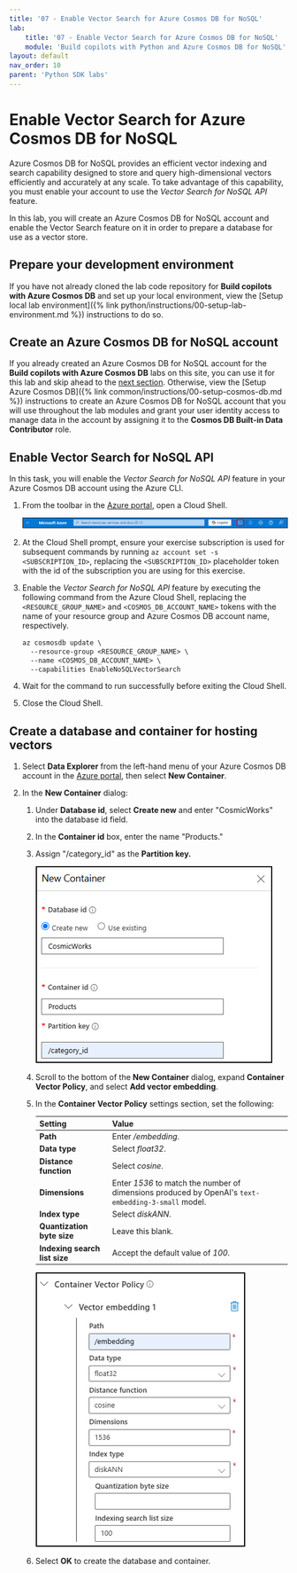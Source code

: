```yaml
---
title: '07 - Enable Vector Search for Azure Cosmos DB for NoSQL'
lab:
    title: '07 - Enable Vector Search for Azure Cosmos DB for NoSQL'
    module: 'Build copilots with Python and Azure Cosmos DB for NoSQL'
layout: default
nav_order: 10
parent: 'Python SDK labs'
---
```


# Enable Vector Search for Azure Cosmos DB for NoSQL

Azure Cosmos DB for NoSQL provides an efficient vector indexing and search capability designed to store and query high-dimensional vectors efficiently and accurately at any scale. To take advantage of this capability, you must enable your account to use the *Vector Search for NoSQL API* feature.

In this lab, you will create an Azure Cosmos DB for NoSQL account and enable the Vector Search feature on it in order to prepare a database for use as a vector store.

## Prepare your development environment

If you have not already cloned the lab code repository for **Build copilots with Azure Cosmos DB** and set up your local environment, view the [Setup local lab environment]({% link python/instructions/00-setup-lab-environment.md %}) instructions to do so.

## Create an Azure Cosmos DB for NoSQL account

If you already created an Azure Cosmos DB for NoSQL account for the **Build copilots with Azure Cosmos DB** labs on this site, you can use it for this lab and skip ahead to the [next section](#enable-vector-search-for-nosql-api). Otherwise, view the [Setup Azure Cosmos DB]({% link common/instructions/00-setup-cosmos-db.md %}) instructions to create an Azure Cosmos DB for NoSQL account that you will use throughout the lab modules and grant your user identity access to manage data in the account by assigning it to the **Cosmos DB Built-in Data Contributor** role.

## Enable Vector Search for NoSQL API

In this task, you will enable the *Vector Search for NoSQL API* feature in your Azure Cosmos DB account using the Azure CLI.

1. From the toolbar in the [Azure portal](https://portal.azure.com), open a Cloud Shell.

    ![The Cloud Shell icon is highlighted on the Azure portal's toolbar.](media/07-azure-portal-toolbar-cloud-shell.png)

2. At the Cloud Shell prompt, ensure your exercise subscription is used for subsequent commands by running `az account set -s <SUBSCRIPTION_ID>`, replacing the `<SUBSCRIPTION_ID>` placeholder token with the id of the subscription you are using for this exercise.

3. Enable the *Vector Search for NoSQL API* feature by executing the following command from the Azure Cloud Shell, replacing the `<RESOURCE_GROUP_NAME>` and `<COSMOS_DB_ACCOUNT_NAME>` tokens with the name of your resource group and Azure Cosmos DB account name, respectively.

      ```azurecli
      az cosmosdb update \
        --resource-group <RESOURCE_GROUP_NAME> \
        --name <COSMOS_DB_ACCOUNT_NAME> \
        --capabilities EnableNoSQLVectorSearch
      ```

4. Wait for the command to run successfully before exiting the Cloud Shell.

5. Close the Cloud Shell.

## Create a database and container for hosting vectors

1. Select **Data Explorer** from the left-hand menu of your Azure Cosmos DB account in the [Azure portal](https://portal.azure.com), then select **New Container**.

2. In the **New Container** dialog:
   1. Under **Database id**, select **Create new** and enter "CosmicWorks" into the database id field.
   2. In the **Container id** box, enter the name "Products."
   3. Assign "/category_id" as the **Partition key.**

      ![Screenshot of the New Container settings specified above entered into the dialog.](media/07-azure-cosmos-db-new-container.png)

   4. Scroll to the bottom of the **New Container** dialog, expand **Container Vector Policy**, and select **Add vector embedding**.

   5. In the **Container Vector Policy** settings section, set the following:

      | Setting | Value |
      | ------- | ----- |
      | **Path** | Enter */embedding*. |
      | **Data type** | Select *float32*. |
      | **Distance function** | Select *cosine*. |
      | **Dimensions** | Enter *1536* to match the number of dimensions produced by OpenAI's `text-embedding-3-small` model. |
      | **Index type** | Select *diskANN*. |
      | **Quantization byte size** | Leave this blank. |
      | **Indexing search list size** | Accept the default value of *100*. |

      ![Screenshot of the Container Vector Policy specified above entered into the New Container dialog.](media/07-azure-cosmos-db-container-vector-policy.png)

   6. Select **OK** to create the database and container.
